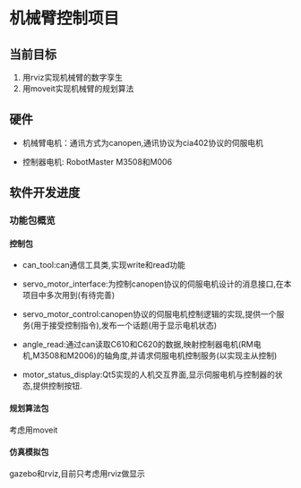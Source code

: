 # 机械臂控制项目

## 当前目标

1. 用rviz实现机械臂的数字孪生
2. 用moveit实现机械臂的规划算法

## 硬件

- 机械臂电机：通讯方式为canopen,通讯协议为cia402协议的伺服电机

- 控制器电机: RobotMaster M3508和M006

## 软件开发进度

### 功能包概览

#### 控制包

- can_tool:can通信工具类,实现write和read功能

- servo_motor_interface:为控制canopen协议的伺服电机设计的消息接口,在本项目中多次用到(有待完善)

- servo_motor_control:canopen协议的伺服电机控制逻辑的实现,提供一个服务(用于接受控制指令),发布一个话题(用于显示电机状态)

- angle_read:通过can读取C610和C620的数据,映射控制器电机(RM电机,M3508和M2006)的轴角度,并请求伺服电机控制服务(以实现主从控制)

- motor_status_display:Qt5实现的人机交互界面,显示伺服电机与控制器的状态,提供控制按钮.

#### 规划算法包

考虑用moveit

#### 仿真模拟包

gazebo和rviz,目前只考虑用rviz做显示